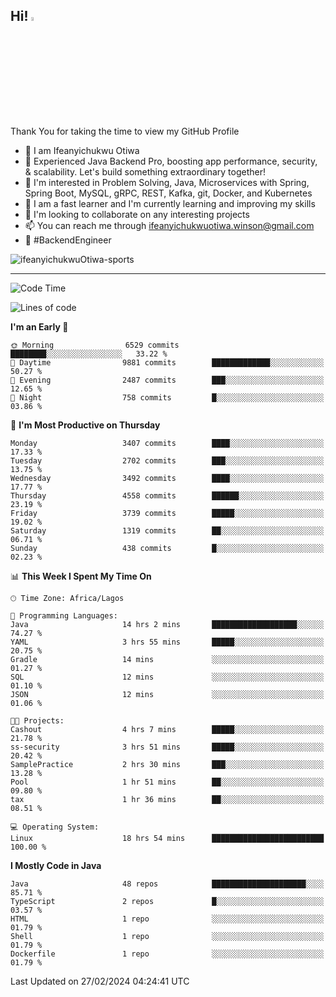<!-- BLOG-POST-LIST:START --><!-- BLOG-POST-LIST:END -->

## Hi! <img src="https://media.giphy.com/media/hvRJCLFzcasrR4ia7z/giphy.gif" width="4%"> 

Thank You for taking the time to view my GitHub Profile

- 👋 I am Ifeanyichukwu Otiwa
- 🚀 Experienced Java Backend Pro, boosting app performance, security, & scalability. Let's build something extraordinary together!
- 👀 I'm interested in Problem Solving, Java, Microservices with Spring, Spring Boot, MySQL, gRPC, REST, Kafka, git, Docker, and Kubernetes
- 🌱 I am a fast learner and I'm currently learning and improving my skills
- 💞️ I'm looking to collaborate on any interesting projects
- 📫 You can reach me through ifeanyichukwuotiwa.winson@gmail.com
- 🚀 #BackendEngineer

<p align="left" marginTop="10px"> <img src="https://komarev.com/ghpvc/?username=ifeanyichukwuOtiwa-sports&label=Profile%20views&color=0e75b6&style=for-the-badge" alt="ifeanyichukwuOtiwa-sports" /> </p>

***

<!--START_SECTION:waka-->
![Code Time](http://img.shields.io/badge/Code%20Time-2%2C280%20hrs%2047%20mins-blue)

![Lines of code](https://img.shields.io/badge/From%20Hello%20World%20I%27ve%20Written-4.1%20million%20lines%20of%20code-blue)

**I'm an Early 🐤** 

```text
🌞 Morning                6529 commits        ████████░░░░░░░░░░░░░░░░░   33.22 % 
🌆 Daytime                9881 commits        █████████████░░░░░░░░░░░░   50.27 % 
🌃 Evening                2487 commits        ███░░░░░░░░░░░░░░░░░░░░░░   12.65 % 
🌙 Night                  758 commits         █░░░░░░░░░░░░░░░░░░░░░░░░   03.86 % 
```
📅 **I'm Most Productive on Thursday** 

```text
Monday                   3407 commits        ████░░░░░░░░░░░░░░░░░░░░░   17.33 % 
Tuesday                  2702 commits        ███░░░░░░░░░░░░░░░░░░░░░░   13.75 % 
Wednesday                3492 commits        ████░░░░░░░░░░░░░░░░░░░░░   17.77 % 
Thursday                 4558 commits        ██████░░░░░░░░░░░░░░░░░░░   23.19 % 
Friday                   3739 commits        █████░░░░░░░░░░░░░░░░░░░░   19.02 % 
Saturday                 1319 commits        ██░░░░░░░░░░░░░░░░░░░░░░░   06.71 % 
Sunday                   438 commits         █░░░░░░░░░░░░░░░░░░░░░░░░   02.23 % 
```


📊 **This Week I Spent My Time On** 

```text
🕑︎ Time Zone: Africa/Lagos

💬 Programming Languages: 
Java                     14 hrs 2 mins       ███████████████████░░░░░░   74.27 % 
YAML                     3 hrs 55 mins       █████░░░░░░░░░░░░░░░░░░░░   20.75 % 
Gradle                   14 mins             ░░░░░░░░░░░░░░░░░░░░░░░░░   01.27 % 
SQL                      12 mins             ░░░░░░░░░░░░░░░░░░░░░░░░░   01.10 % 
JSON                     12 mins             ░░░░░░░░░░░░░░░░░░░░░░░░░   01.06 % 

🐱‍💻 Projects: 
Cashout                  4 hrs 7 mins        █████░░░░░░░░░░░░░░░░░░░░   21.78 % 
ss-security              3 hrs 51 mins       █████░░░░░░░░░░░░░░░░░░░░   20.42 % 
SamplePractice           2 hrs 30 mins       ███░░░░░░░░░░░░░░░░░░░░░░   13.28 % 
Pool                     1 hr 51 mins        ██░░░░░░░░░░░░░░░░░░░░░░░   09.80 % 
tax                      1 hr 36 mins        ██░░░░░░░░░░░░░░░░░░░░░░░   08.51 % 

💻 Operating System: 
Linux                    18 hrs 54 mins      █████████████████████████   100.00 % 
```

**I Mostly Code in Java** 

```text
Java                     48 repos            █████████████████████░░░░   85.71 % 
TypeScript               2 repos             █░░░░░░░░░░░░░░░░░░░░░░░░   03.57 % 
HTML                     1 repo              ░░░░░░░░░░░░░░░░░░░░░░░░░   01.79 % 
Shell                    1 repo              ░░░░░░░░░░░░░░░░░░░░░░░░░   01.79 % 
Dockerfile               1 repo              ░░░░░░░░░░░░░░░░░░░░░░░░░   01.79 % 
```




 Last Updated on 27/02/2024 04:24:41 UTC
<!--END_SECTION:waka-->

<!--
<p align="center">
![trophy](https://github-profile-trophy.vercel.app/?username=ifeanyichukwuOtiwa-sports&theme=onedark) (https://github.com/ryo-ma/github-profile-trophy)
</p>
-->

<!---
ifeanyi-otiwa/ifeanyi-otiwa is a ✨ special ✨ repository because its `README.md` (this file) appears on your GitHub profile.
You can click the Preview link to take a look at your changes.
--->
